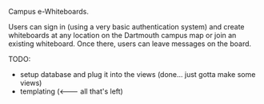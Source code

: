 Campus e-Whiteboards.

Users can sign in (using a very basic authentication system) and create whiteboards at any location on the Dartmouth campus map or join an existing whiteboard.  Once there, users can leave messages on the board.

TODO:
- setup database and plug it into the views (done... just gotta make some views)
- templating (<--- all that's left)
